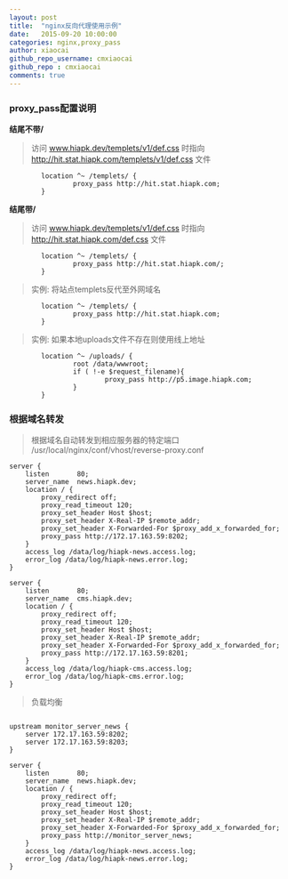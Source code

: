 ```yaml
---
layout: post
title:  "nginx反向代理使用示例"
date:   2015-09-20 10:00:00
categories: nginx,proxy_pass
author: xiaocai
github_repo_username: cmxiaocai
github_repo : cmxiaocai
comments: true
---
```


### proxy_pass配置说明

**结尾不带/**

>访问 www.hiapk.dev/templets/v1/def.css 时指向 http://hit.stat.hiapk.com/templets/v1/def.css 文件
``` nginx
        location ^~ /templets/ {
                proxy_pass http://hit.stat.hiapk.com;
        }
```

**结尾带/**

>访问 www.hiapk.dev/templets/v1/def.css 时指向 http://hit.stat.hiapk.com/def.css 文件
``` nginx
        location ^~ /templets/ {
                proxy_pass http://hit.stat.hiapk.com/;
        }
```


>实例: 将站点templets反代至外网域名
``` nginx
        location ^~ /templets/ {
                proxy_pass http://hit.stat.hiapk.com;
        }

```

>实例: 如果本地uploads文件不存在则使用线上地址
``` nginx
		location ^~ /uploads/ {
                root /data/wwwroot;
                if ( !-e $request_filename){
                        proxy_pass http://p5.image.hiapk.com;
                }
        }
```

### 根据域名转发
>根据域名自动转发到相应服务器的特定端口
>/usr/local/nginx/conf/vhost/reverse-proxy.conf

```
server {
    listen       80;
    server_name  news.hiapk.dev;
    location / {
        proxy_redirect off;
		proxy_read_timeout 120;
        proxy_set_header Host $host;
        proxy_set_header X-Real-IP $remote_addr;
        proxy_set_header X-Forwarded-For $proxy_add_x_forwarded_for;
        proxy_pass http://172.17.163.59:8202;
    }
    access_log /data/log/hiapk-news.access.log;
    error_log /data/log/hiapk-news.error.log;
}

server {
    listen       80;
    server_name  cms.hiapk.dev;
    location / {
        proxy_redirect off;
		proxy_read_timeout 120;
        proxy_set_header Host $host;
        proxy_set_header X-Real-IP $remote_addr;
        proxy_set_header X-Forwarded-For $proxy_add_x_forwarded_for;
        proxy_pass http://172.17.163.59:8201;
    }
    access_log /data/log/hiapk-cms.access.log;
    error_log /data/log/hiapk-cms.error.log;
}
```

>负载均衡

```

upstream monitor_server_news {
    server 172.17.163.59:8202;
    server 172.17.163.59:8203;
}

server {
    listen       80;
    server_name  news.hiapk.dev;
    location / {
        proxy_redirect off;
		proxy_read_timeout 120;
        proxy_set_header Host $host;
        proxy_set_header X-Real-IP $remote_addr;
        proxy_set_header X-Forwarded-For $proxy_add_x_forwarded_for;
        proxy_pass http://monitor_server_news;
    }
    access_log /data/log/hiapk-news.access.log;
    error_log /data/log/hiapk-news.error.log;
}

```
